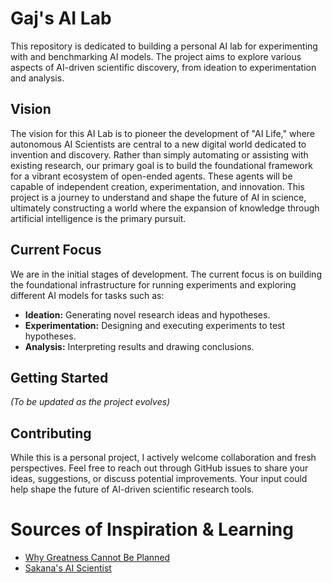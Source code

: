 # Gaj's AI Lab

This repository is dedicated to building a personal AI lab for experimenting with and benchmarking AI models. The project aims to explore various aspects of AI-driven scientific discovery, from ideation to experimentation and analysis.

## Vision

The vision for this AI Lab is to pioneer the development of "AI Life," where autonomous AI Scientists are central to a new digital world dedicated to invention and discovery. Rather than simply automating or assisting with existing research, our primary goal is to build the foundational framework for a vibrant ecosystem of open-ended agents. These agents will be capable of independent creation, experimentation, and innovation. This project is a journey to understand and shape the future of AI in science, ultimately constructing a world where the expansion of knowledge through artificial intelligence is the primary pursuit.

## Current Focus

We are in the initial stages of development. The current focus is on building the foundational infrastructure for running experiments and exploring different AI models for tasks such as:

*   **Ideation:** Generating novel research ideas and hypotheses.
*   **Experimentation:** Designing and executing experiments to test hypotheses.
*   **Analysis:** Interpreting results and drawing conclusions.

## Getting Started

*(To be updated as the project evolves)*

## Contributing

While this is a personal project, I actively welcome collaboration and fresh perspectives. Feel free to reach out through GitHub issues to share your ideas, suggestions, or discuss potential improvements. Your input could help shape the future of AI-driven scientific research tools.

# Sources of Inspiration & Learning

- [Why Greatness Cannot Be Planned](https://a.co/d/7qVzx7h)
- [Sakana's AI Scientist](https://github.com/SakanaAI/AI-Scientist)